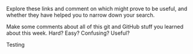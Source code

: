 Explore these links and comment on which might prove to be useful, and whether they have helped you to narrow down your search.

Make some comments about all of this git and GitHub stuff you learned about this week. Hard? Easy? Confusing? Useful?

<div style="text-align: justify"> Testing </div>

